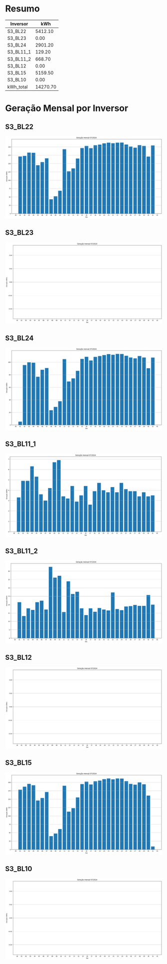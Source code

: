 # Resumo
| Inversor | kWh    |
| -------- | ------ |
| S3_BL22       | 5412.10 |
| S3_BL23       | 0.00 |
| S3_BL24       | 2901.20 |
| S3_BL11_1       | 129.20 |
| S3_BL11_2       | 668.70 |
| S3_BL12       | 0.00 |
| S3_BL15       | 5159.50 |
| S3_BL10       | 0.00 |
| kWh_total       | 14270.70 |
# Geração Mensal por Inversor
## S3_BL22
![My Image](plots/S3_BL22.png)
## S3_BL23
![My Image](plots/S3_BL23.png)
## S3_BL24
![My Image](plots/S3_BL24.png)
## S3_BL11_1
![My Image](plots/S3_BL11_1.png)
## S3_BL11_2
![My Image](plots/S3_BL11_2.png)
## S3_BL12
![My Image](plots/S3_BL12.png)
## S3_BL15
![My Image](plots/S3_BL15.png)
## S3_BL10
![My Image](plots/S3_BL10.png)
